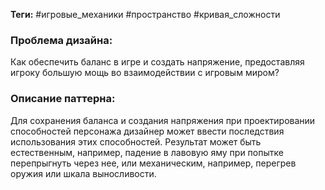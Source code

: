 **Теги:** #игровые_механики #пространство #кривая_сложности 
### Проблема дизайна:
Как обеспечить баланс в игре и создать напряжение, предоставляя игроку большую мощь во взаимодействии с игровым миром?
### Описание паттерна:
Для сохранения баланса и создания напряжения при проектировании способностей персонажа дизайнер может ввести последствия использования этих способностей. Результат может быть естественным, например, падение в лавовую яму при попытке перепрыгнуть через нее, или механическим, например, перегрев оружия или шкала выносливости.